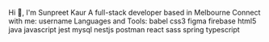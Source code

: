 Hi 👋, I'm Sunpreet Kaur
A full-stack developer based in Melbourne
Connect with me:
username
Languages and Tools:
babel
css3
figma
firebase
html5
java
javascript
jest
mysql
nestjs
postman
react
sass
spring
typescript
 